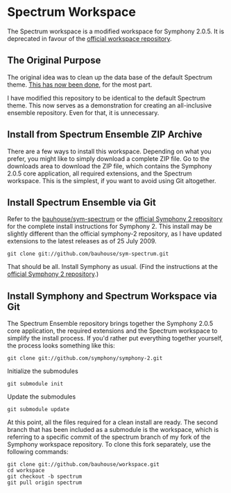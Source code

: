# Spectrum Workspace

The Spectrum workspace is a modified workspace for Symphony 2.0.5. It is deprecated in favour of the [official workspace repository](http://github.com/symphony/workspace).

## The Original Purpose

The original idea was to clean up the data base of the default Spectrum theme. [This has now been done](http://symphony-cms.com/community/discussions/24571/1/#position-8), for the most part.

I have modified this repository to be identical to the default Spectrum theme. This now serves as a demonstration for creating an all-inclusive ensemble repository. Even for that, it is unnecessary.

## Install from Spectrum Ensemble ZIP Archive

There are a few ways to install this workspace. Depending on what you prefer, you might like to simply download a complete ZIP file. Go to the downloads area to download the ZIP file, which contains the Symphony 2.0.5 core application, all required extensions, and the Spectrum workspace. This is the simplest, if you want to avoid using Git altogether.

## Install Spectrum Ensemble via Git

Refer to the [bauhouse/sym-spectrum](http://github.com/bauhouse/sym-spectrum) or the [official Symphony 2 repository](http://github.com/symphony/symphony-2) for the complete install instructions for Symphony 2. This install may be slightly different than the official symphony-2 repository, as I have updated extensions to the latest releases as of 25 July 2009.

	git clone git://github.com/bauhouse/sym-spectrum.git

That should be all. Install Symphony as usual. (Find the instructions at the [official Symphony 2 repository](http://github.com/symphony/symphony-2).)

## Install Symphony and Spectrum Workspace via Git

The Spectrum Ensemble repository brings together the Symphony 2.0.5 core application, the required extensions and the Spectrum workspace to simplify the install process. If you'd rather put everything together yourself, the process looks something like this:

	git clone git://github.com/symphony/symphony-2.git

Initialize the submodules

	git submodule init

Update the submodules

	git submodule update
	
At this point, all the files required for a clean install are ready. The second branch that has been included as a submodule is the workspace, which is referring to a specific commit of the spectrum branch of my fork of the Symphony workspace repository. To clone this fork separately, use the following commands:

	git clone git://github.com/bauhouse/workspace.git
	cd workspace
	git checkout -b spectrum
	git pull origin spectrum

